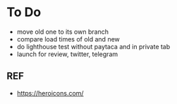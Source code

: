 # To Do

- move old one to its own branch
- compare load times of old and new
- do lighthouse test without paytaca and in private tab
- launch for review, twitter, telegram

## REF

- https://heroicons.com/

